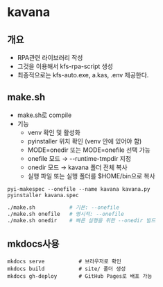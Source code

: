 # kavana

## 개요

- RPA관련 라이브러리 작성
- 그것을 이용해서 kfs-rpa-script 생성
- 최종적으로는 kfs-auto.exe, a.kas, .env  제공한다.

## make.sh

- make.sh로 compile
- 기능
    * venv 확인 및 활성화
    * pyinstaller 위치 확인 (venv 안에 있어야 함)
    * MODE=onedir 또는 MODE=onefile 선택 가능
    * onefile 모드 → --runtime-tmpdir 지정
    * onedir 모드 → kavana 폴더 전체 복사
    * 실행 파일 또는 실행 폴더를 $HOME/bin으로 복사
```shell
pyi-makespec --onefile --name kavana kavana.py
pyinstaller kavana.spec
```
```bash
./make.sh           # 기본: --onefile
./make.sh onefile   # 명시적: --onefile
./make.sh onedir    # 빠른 실행을 위한 --onedir 빌드
```


## mkdocs사용

```shell
mkdocs serve           # 브라우저로 확인
mkdocs build           # site/ 폴더 생성
mkdocs gh-deploy       # GitHub Pages로 배포 가능
```